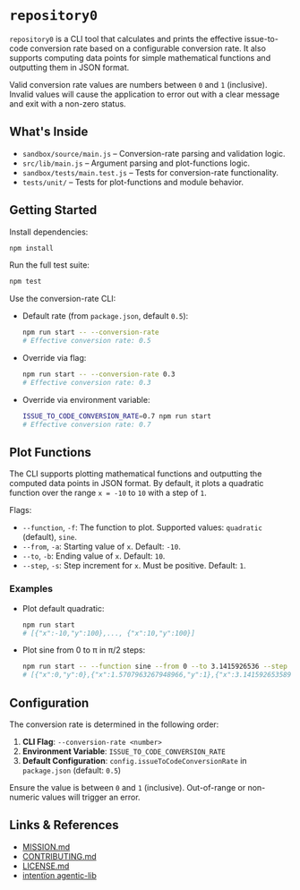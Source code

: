 # `repository0`

`repository0` is a CLI tool that calculates and prints the effective issue-to-code conversion rate based on a configurable conversion rate. It also supports computing data points for simple mathematical functions and outputting them in JSON format.

Valid conversion rate values are numbers between `0` and `1` (inclusive). Invalid values will cause the application to error out with a clear message and exit with a non-zero status.

## What's Inside

- `sandbox/source/main.js` – Conversion-rate parsing and validation logic.
- `src/lib/main.js` – Argument parsing and plot-functions logic.
- `sandbox/tests/main.test.js` – Tests for conversion-rate functionality.
- `tests/unit/` – Tests for plot-functions and module behavior.

## Getting Started

Install dependencies:

```bash
npm install
```

Run the full test suite:

```bash
npm test
```

Use the conversion-rate CLI:

- Default rate (from `package.json`, default `0.5`):

  ```bash
  npm run start -- --conversion-rate
  # Effective conversion rate: 0.5
  ```

- Override via flag:

  ```bash
  npm run start -- --conversion-rate 0.3
  # Effective conversion rate: 0.3
  ```

- Override via environment variable:

  ```bash
  ISSUE_TO_CODE_CONVERSION_RATE=0.7 npm run start
  # Effective conversion rate: 0.7
  ```

## Plot Functions

The CLI supports plotting mathematical functions and outputting the computed data points in JSON format. By default, it plots a quadratic function over the range `x = -10` to `10` with a step of `1`.

Flags:

- `--function`, `-f`: The function to plot. Supported values: `quadratic` (default), `sine`.
- `--from`, `-a`: Starting value of `x`. Default: `-10`.
- `--to`, `-b`: Ending value of `x`. Default: `10`.
- `--step`, `-s`: Step increment for `x`. Must be positive. Default: `1`.

### Examples

- Plot default quadratic:

  ```bash
  npm run start
  # [{"x":-10,"y":100},..., {"x":10,"y":100}]
  ```

- Plot sine from 0 to π in π/2 steps:

  ```bash
  npm run start -- --function sine --from 0 --to 3.1415926536 --step 1.5707963268
  # [{"x":0,"y":0},{"x":1.5707963267948966,"y":1},{"x":3.141592653589793,"y":0},{"x":4.71238898038469,"y":-1},{"x":6.2831853069794845,"y":0}]
  ```

## Configuration

The conversion rate is determined in the following order:

1. **CLI Flag**: `--conversion-rate <number>`
2. **Environment Variable**: `ISSUE_TO_CODE_CONVERSION_RATE`
3. **Default Configuration**: `config.issueToCodeConversionRate` in `package.json` (default: `0.5`)

Ensure the value is between `0` and `1` (inclusive). Out-of-range or non-numeric values will trigger an error.

## Links & References

- [MISSION.md](../../MISSION.md)
- [CONTRIBUTING.md](../../CONTRIBUTING.md)
- [LICENSE.md](../../LICENSE.md)
- [intentïon agentic-lib](https://github.com/xn-intenton-z2a/agentic-lib)
